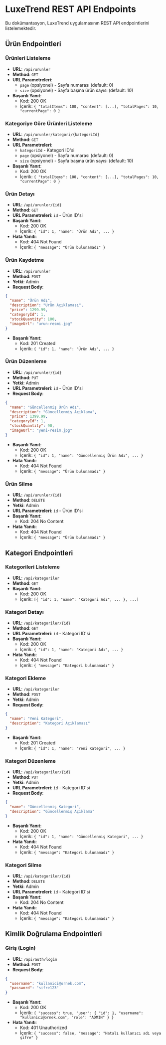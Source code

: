 # LuxeTrend REST API Endpoints

Bu dokümantasyon, LuxeTrend uygulamasının REST API endpointlerini listelemektedir.

## Ürün Endpointleri

### Ürünleri Listeleme
- **URL**: `/api/urunler`
- **Method**: `GET`
- **URL Parametreleri**: 
  - `page` (opsiyonel) - Sayfa numarası (default: 0)
  - `size` (opsiyonel) - Sayfa başına ürün sayısı (default: 10)
- **Başarılı Yanıt**:
  - Kod: 200 OK
  - İçerik: `{ "totalItems": 100, "content": [...], "totalPages": 10, "currentPage": 0 }`

### Kategoriye Göre Ürünleri Listeleme
- **URL**: `/api/urunler/kategori/{kategoriId}`
- **Method**: `GET`
- **URL Parametreleri**: 
  - `kategoriId` - Kategori ID'si
  - `page` (opsiyonel) - Sayfa numarası (default: 0)
  - `size` (opsiyonel) - Sayfa başına ürün sayısı (default: 10)
- **Başarılı Yanıt**:
  - Kod: 200 OK
  - İçerik: `{ "totalItems": 100, "content": [...], "totalPages": 10, "currentPage": 0 }`

### Ürün Detayı
- **URL**: `/api/urunler/{id}`
- **Method**: `GET`
- **URL Parametreleri**: `id` - Ürün ID'si
- **Başarılı Yanıt**:
  - Kod: 200 OK
  - İçerik: `{ "id": 1, "name": "Ürün Adı", ... }`
- **Hata Yanıtı**:
  - Kod: 404 Not Found
  - İçerik: `{ "message": "Ürün bulunamadı" }`

### Ürün Kaydetme
- **URL**: `/api/urunler`
- **Method**: `POST`
- **Yetki**: Admin
- **Request Body**:
```json
{
  "name": "Ürün Adı",
  "description": "Ürün Açıklaması",
  "price": 1299.99,
  "categoryId": 1,
  "stockQuantity": 100,
  "imageUrl": "urun-resmi.jpg"
}
```
- **Başarılı Yanıt**:
  - Kod: 201 Created
  - İçerik: `{ "id": 1, "name": "Ürün Adı", ... }`

### Ürün Düzenleme
- **URL**: `/api/urunler/{id}`
- **Method**: `PUT`
- **Yetki**: Admin
- **URL Parametreleri**: `id` - Ürün ID'si
- **Request Body**:
```json
{
  "name": "Güncellenmiş Ürün Adı",
  "description": "Güncellenmiş Açıklama",
  "price": 1399.99,
  "categoryId": 1,
  "stockQuantity": 90,
  "imageUrl": "yeni-resim.jpg"
}
```
- **Başarılı Yanıt**:
  - Kod: 200 OK
  - İçerik: `{ "id": 1, "name": "Güncellenmiş Ürün Adı", ... }`
- **Hata Yanıtı**:
  - Kod: 404 Not Found
  - İçerik: `{ "message": "Ürün bulunamadı" }`

### Ürün Silme
- **URL**: `/api/urunler/{id}`
- **Method**: `DELETE`
- **Yetki**: Admin
- **URL Parametreleri**: `id` - Ürün ID'si
- **Başarılı Yanıt**:
  - Kod: 204 No Content
- **Hata Yanıtı**:
  - Kod: 404 Not Found
  - İçerik: `{ "message": "Ürün bulunamadı" }`

## Kategori Endpointleri

### Kategorileri Listeleme
- **URL**: `/api/kategoriler`
- **Method**: `GET`
- **Başarılı Yanıt**:
  - Kod: 200 OK
  - İçerik: `[{ "id": 1, "name": "Kategori Adı", ... }, ...]`

### Kategori Detayı
- **URL**: `/api/kategoriler/{id}`
- **Method**: `GET`
- **URL Parametreleri**: `id` - Kategori ID'si
- **Başarılı Yanıt**:
  - Kod: 200 OK
  - İçerik: `{ "id": 1, "name": "Kategori Adı", ... }`
- **Hata Yanıtı**:
  - Kod: 404 Not Found
  - İçerik: `{ "message": "Kategori bulunamadı" }`

### Kategori Ekleme
- **URL**: `/api/kategoriler`
- **Method**: `POST`
- **Yetki**: Admin
- **Request Body**:
```json
{
  "name": "Yeni Kategori",
  "description": "Kategori Açıklaması"
}
```
- **Başarılı Yanıt**:
  - Kod: 201 Created
  - İçerik: `{ "id": 1, "name": "Yeni Kategori", ... }`

### Kategori Düzenleme
- **URL**: `/api/kategoriler/{id}`
- **Method**: `PUT`
- **Yetki**: Admin
- **URL Parametreleri**: `id` - Kategori ID'si
- **Request Body**:
```json
{
  "name": "Güncellenmiş Kategori",
  "description": "Güncellenmiş Açıklama"
}
```
- **Başarılı Yanıt**:
  - Kod: 200 OK
  - İçerik: `{ "id": 1, "name": "Güncellenmiş Kategori", ... }`
- **Hata Yanıtı**:
  - Kod: 404 Not Found
  - İçerik: `{ "message": "Kategori bulunamadı" }`

### Kategori Silme
- **URL**: `/api/kategoriler/{id}`
- **Method**: `DELETE`
- **Yetki**: Admin
- **URL Parametreleri**: `id` - Kategori ID'si
- **Başarılı Yanıt**:
  - Kod: 204 No Content
- **Hata Yanıtı**:
  - Kod: 404 Not Found
  - İçerik: `{ "message": "Kategori bulunamadı" }`

## Kimlik Doğrulama Endpointleri

### Giriş (Login)
- **URL**: `/api/auth/login`
- **Method**: `POST`
- **Request Body**:
```json
{
  "username": "kullanici@ornek.com",
  "password": "sifre123"
}
```
- **Başarılı Yanıt**:
  - Kod: 200 OK
  - İçerik: `{ "success": true, "user": { "id": 1, "username": "kullanici@ornek.com", "role": "ADMIN" } }`
- **Hata Yanıtı**:
  - Kod: 401 Unauthorized
  - İçerik: `{ "success": false, "message": "Hatalı kullanıcı adı veya şifre" }`